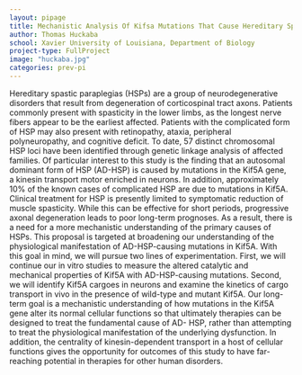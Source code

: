 ```yaml
---
layout: pipage
title: Mechanistic Analysis Of Kifsa Mutations That Cause Hereditary Spastic Paraplegia
author: Thomas Huckaba
school: Xavier University of Louisiana, Department of Biology
project-type: FullProject
image: "huckaba.jpg"
categories: prev-pi
---
```


<p>Hereditary spastic paraplegias (HSPs) are a group of neurodegenerative disorders that result from degeneration of corticospinal tract axons. Patients commonly present with spasticity in the lower limbs, as the longest nerve fibers appear to be the earliest affected. Patients with the complicated form of HSP may also present with retinopathy, ataxia, peripheral polyneuropathy, and cognitive deficit. To date, 57 distinct chromosomal HSP loci have been identified through genetic linkage analysis of affected families. Of particular interest to this study is the finding that an autosomal dominant form of HSP (AD-HSP) is caused by mutations in the Kif5A gene, a kinesin transport motor enriched in neurons. In addition, approximately 10% of the known cases of complicated HSP are due to mutations in Kif5A. Clinical treatment for HSP is presently limited to symptomatic reduction of muscle spasticity. While this can be effective for short periods, progressive axonal degeneration leads to poor long-term prognoses. As a result, there is a need for a more mechanistic understanding of the primary causes of HSPs. This proposal is targeted at broadening our understanding of the physiological manifestation of AD-HSP-causing mutations in Kif5A. With this goal in mind, we will pursue two lines of experimentation. First, we will continue our in vitro studies to measure the altered catalytic and mechanical properties of Kif5A with AD-HSP-causing mutations. Second, we will identify Kif5A cargoes in neurons and examine the kinetics of cargo transport in vivo in the presence of wild-type and mutant Kif5A. Our long-term goal is a mechanistic understanding of how mutations in the Kif5A gene alter its normal cellular functions so that ultimately therapies can be designed to treat the fundamental cause of AD- HSP, rather than attempting to treat the physiological manifestation of the underlying dysfunction. In addition, the centrality of kinesin-dependent transport in a host of cellular functions gives the opportunity for outcomes of this study to have far-reaching potential in therapies for other human disorders.
  </p>

